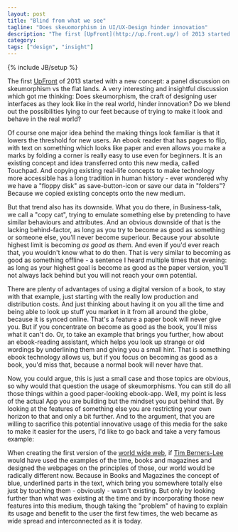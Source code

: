 ```yaml
---
layout: post
title: "Blind from what we see"
tagline: "Does skeuomorphism in UI/UX-Design hinder innovation"
description: "The first [UpFront](http://up.front.ug/) of 2013 started with a new concept: a panel discussion on skeumorphism vs the flat lands. A very interesting and insightful discussion which got me thinking: Does skeumorphism, the craft of designing user interfaces as they look like in the real world, hinder innovation? Do we blend out the possibilities lying to our feet because of trying to make it look and behave in the real world?"
category: 
tags: ["design", "insight"]
---
```

{% include JB/setup %}

The first [UpFront](http://up.front.ug/) of 2013 started with a new concept: a panel discussion on skeumorphism vs the flat lands. A very interesting and insightful discussion which got me thinking: Does skeumorphism, the craft of designing user interfaces as they look like in the real world, hinder innovation? Do we blend out the possibilities lying to our feet because of trying to make it look and behave in the real world?

Of course one major idea behind the making things look familiar is that it lowers the threshold for new users. An ebook reader that has pages to flip, with text on something which looks like paper and even allows you make a marks by folding a corner is really easy to use even for beginners. It is an existing concept and idea transferred onto this new media, called Touchpad. And copying existing real-life concepts to make technology more accessible has a long tradition in human history - ever wondered why we have a "floppy disk" as save-button-icon or save our data in "folders"? Because we copied existing concepts onto the new medium.

But that trend also has its downside. What you do there, in Business-talk, we call a "copy cat", trying to emulate something else by pretending to have similar behaviours and attributes. And an obvious downside of that is the lacking behind-factor, as long as you try to become as good as something or someone else, you'll never become superiour. Because your absolute highest limit is becoming *as good as them*. And even if you'd ever reach that, you wouldn't know what to do then. That is very similar to becoming as good as something offline - a sentence I heard multiple times that evening: as long as your highest goal is become as good as the paper version, you'll not always lack behind but you will not reach your own potential.

There are plenty of advantages of using a digital version of a book, to stay with that example, just starting with the really low production and distribution costs. And just thinking about having it on you all the time and being able to look up stuff you market in it from all around the globe, because it is synced online. That's a feature a paper book will never give you. But if you concentrate on become as good as the book, you'll miss what it can't do. Or, to take an example that brings you further, how about an ebook-reading assistant, which helps you look up strange or old wordings by underlining them and giving you a small hint. That is something ebook technology allows us, but if you focus on becoming as good as a book, you'd miss that, because a normal book will never have that.

Now, you could argue, this is just a small case and those topics are obvious, so why would that question the usage of skeumorphisms. You can still do all those things within a good paper-looking ebook-app. Well, my point is less of the actual App you are building but the mindset you put behind that. By looking at the features of something else you are restricting your own horizon to that and only a bit further. And to the argument, that you are willing to sacrifice this potential innovative usage of this media for the sake to make it easier for the users, I'd like to go back and take a very famous example:

When creating the first version of the [world wide web](http://en.wikipedia.org/wiki/World_Wide_Web), if [Tim Berners-Lee](http://en.wikipedia.org/wiki/Tim_Berners-Lee) would have used the examples of the time, books and magazines and designed the webpages on the principles of those, our world would be radically different now. Because in Books and Magazines the concept of blue, underlined parts in the text, which bring you somewhere totally else just by touching them - obviously - wasn't existing. But only by looking further than what was existing at the time and by incorporating those new features into this medium, though taking the "problem" of having to explain its usage and benefit to the user the first few times, the web became as wide spread and interconnected as it is today.

